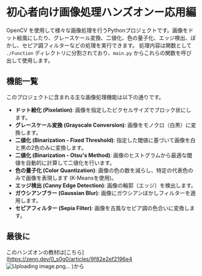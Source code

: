 # 初心者向け画像処理ハンズオンー応用編

OpenCV を使用して様々な画像処理を行うPythonプロジェクトです。画像をドット絵風にしたり、グレースケール変換、二値化、色の量子化、エッジ検出、ぼかし、セピア調フィルターなどの処理を実行できます。
処理内容は関数として `./Function` ディレクトリに分割されており、`main.py` からこれらの関数を呼び出して使用します。

## 機能一覧

このプロジェクトに含まれる主な画像処理機能は以下の通りです。

-   **ドット絵化 (Pixelation)**: 画像を指定したピクセルサイズでブロック状にします。
-   **グレースケール変換 (Grayscale Conversion)**: 画像をモノクロ（白黒）に変換します。
-   **二値化 (Binarization - Fixed Threshold)**: 指定した閾値に基づいて画像を白と黒の2色のみに変換します。
-   **二値化 (Binarization - Otsu's Method)**: 画像のヒストグラムから最適な閾値を自動的に計算して二値化を行います。
-   **色の量子化 (Color Quantization)**: 画像の色の数を減らし、特定の代表色のみで画像を表現します (K-Meansを使用)。
-   **エッジ検出 (Canny Edge Detection)**: 画像の輪郭（エッジ）を検出します。
-   **ガウシアンブラー (Gaussian Blur)**: 画像にガウシアンぼかしフィルターを適用します。
-   **セピアフィルター (Sepia Filter)**: 画像を古風なセピア調の色合いに変換します。

## 最後に

このハンズオンの教材は[こちら](https://zenn.dev/0_s0g0/articles/9f82e2ef2196e4
![Uploading image.png…]()
)から
